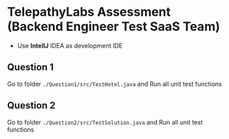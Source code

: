 # TelepathyLabs Assessment (Backend Engineer Test SaaS Team)

* Use **IntellJ** IDEA as development IDE

## Question 1
Go to folder ```./Question1/src/TestHotel.java``` and Run all unit test functions

## Question 2
Go to folder ```./Question2/src/TestSolution.java``` and Run all unit test functions